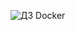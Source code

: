 ![ДЗ Docker](https://github.com/Biovulfik/DZ.Docker/assets/129075435/88fed62f-e28f-4b68-95b1-70593ba54ae6)
